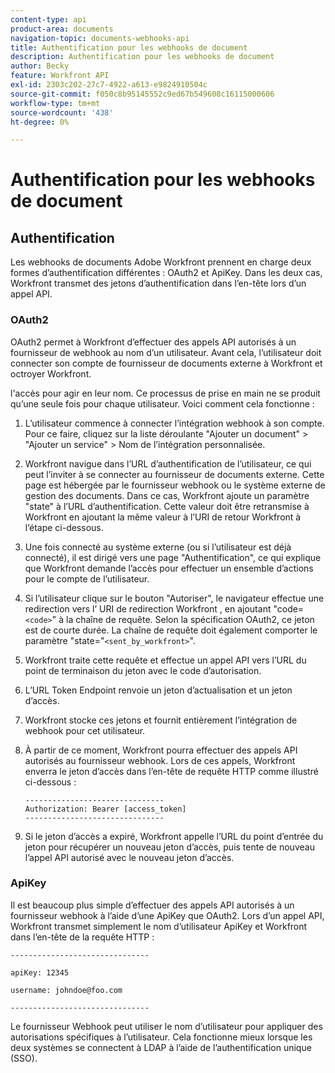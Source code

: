 ```yaml
---
content-type: api
product-area: documents
navigation-topic: documents-webhooks-api
title: Authentification pour les webhooks de document
description: Authentification pour les webhooks de document
author: Becky
feature: Workfront API
exl-id: 2303c202-27c7-4922-a613-e9824910504c
source-git-commit: f050c8b95145552c9ed67b549608c16115000606
workflow-type: tm+mt
source-wordcount: '438'
ht-degree: 0%

---
```


# Authentification pour les webhooks de document

## Authentification

Les webhooks de documents Adobe Workfront prennent en charge deux formes d’authentification différentes : OAuth2 et ApiKey. Dans les deux cas, Workfront transmet des jetons d’authentification dans l’en-tête lors d’un appel API.

### OAuth2

OAuth2 permet à Workfront d’effectuer des appels API autorisés à un fournisseur de webhook au nom d’un utilisateur. Avant cela, l’utilisateur doit connecter son compte de fournisseur de documents externe à Workfront et octroyer Workfront.

l&#39;accès pour agir en leur nom. Ce processus de prise en main ne se produit qu’une seule fois pour chaque utilisateur. Voici comment cela fonctionne :

1. L’utilisateur commence à connecter l’intégration webhook à son compte. Pour ce faire, cliquez sur la liste déroulante &quot;Ajouter un document&quot; > &quot;Ajouter un service&quot; > Nom de l’intégration personnalisée.
1. Workfront navigue dans l’URL d’authentification de l’utilisateur, ce qui peut l’inviter à se connecter au fournisseur de documents externe. Cette page est hébergée par le fournisseur webhook ou le système externe de gestion des documents. Dans ce cas, Workfront ajoute un paramètre &quot;state&quot; à l’URL d’authentification. Cette valeur doit être retransmise à Workfront en ajoutant la même valeur à l’URI de retour Workfront à l’étape ci-dessous.
1. Une fois connecté au système externe (ou si l’utilisateur est déjà connecté), il est dirigé vers une page &quot;Authentification&quot;, ce qui explique que Workfront demande l’accès pour effectuer un ensemble d’actions pour le compte de l’utilisateur.
1. Si l’utilisateur clique sur le bouton &quot;Autoriser&quot;, le navigateur effectue une redirection vers l’ URI de redirection Workfront , en ajoutant &quot;code=`<code>`&quot; à la chaîne de requête. Selon la spécification OAuth2, ce jeton est de courte durée. La chaîne de requête doit également comporter le paramètre &quot;state=&quot;`<sent_by_workfront>`&quot;.
1. Workfront traite cette requête et effectue un appel API vers l’URL du point de terminaison du jeton avec le code d’autorisation.
1. L’URL Token Endpoint renvoie un jeton d’actualisation et un jeton d’accès.
1. Workfront stocke ces jetons et fournit entièrement l’intégration de webhook pour cet utilisateur.
1. À partir de ce moment, Workfront pourra effectuer des appels API autorisés au fournisseur webhook. Lors de ces appels, Workfront enverra le jeton d’accès dans l’en-tête de requête HTTP comme illustré ci-dessous :

   ```
   -------------------------------  
   Authorization: Bearer [access_token] ­­­­­­­­­­­­­­­­­­­­­­­­­­  
   -------------------------------
   ```

1. Si le jeton d’accès a expiré, Workfront appelle l’URL du point d’entrée du jeton pour récupérer un nouveau jeton d’accès, puis tente de nouveau l’appel API autorisé avec le nouveau jeton d’accès.

### ApiKey

Il est beaucoup plus simple d’effectuer des appels API autorisés à un fournisseur webhook à l’aide d’une ApiKey que OAuth2. Lors d’un appel API, Workfront transmet simplement le nom d’utilisateur ApiKey et Workfront dans l’en-tête de la requête HTTP : 

```
-------------------------------

apiKey: 12345

username: johndoe@foo.com

-------------------------------
```

Le fournisseur Webhook peut utiliser le nom d’utilisateur pour appliquer des autorisations spécifiques à l’utilisateur. Cela fonctionne mieux lorsque les deux systèmes se connectent à LDAP à l’aide de l’authentification unique (SSO).

<!--
<div data-mc-conditions="QuicksilverOrClassic.Draft mode">
<h3>Adding Request Headers (optional)</h3>
<p>In addition to using either OAuth2 tokens or an ApiKey for authentication, Workfront can send a predefined set of headers to the webhook provider for every API call. A Workfront admin can setup set this up when&nbsp;registering or editing a Webook Integration, as described in the section above. See Registering a Webhook Integration.</p>
<p>For example, this can be used for Basic Authentication. To do this, the Workfront administrator would add the following Request Header information in the Custom Integration dialog:</p>
<p>&nbsp; &nbsp; &nbsp;Authorization Basic QWxhZGRpbjpvcGVuIHNlc2FtZQ==</p>
<p>where QWxhZGRpbjpvcGVuIHNlc2FtZQ== is a base-64 encoded string of “username:password”. See Basic Authentication . Provided that this added, Workfront will pass this in the HTTP request header, in addition to other request headers:&nbsp;</p>
<p>-------------------------------</p>
<p>apiKey: 12345</p>
<p>username: johndoe@foo.com</p>
<p>Authorization: Basic QWxhZGRpbjpvcGVuIHNlc2FtZQ== ­­­­­­­­­­­­­­­­­­­­­­­­­­</p>
<p>-------------------------------</p>
</div>
-->
